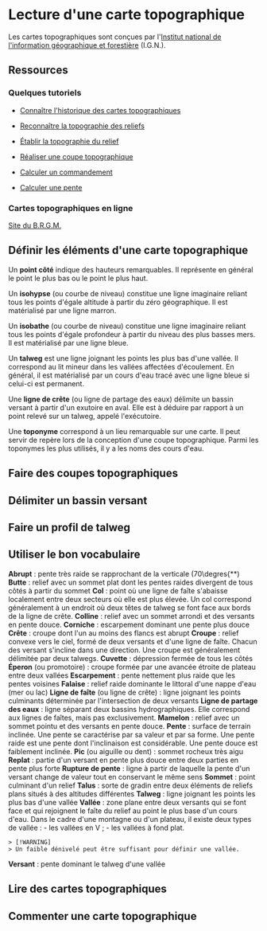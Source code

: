 # Lecture d'une carte topographique

Les cartes topographiques sont conçues par l'[Institut national de l'information géographique et forestière](https://www.ign.fr/) (I.G.N.).

## Ressources

### Quelques tutoriels

- [Connaître l'historique des cartes topographiques](https://www.youtube.com/watch?v=QsPW0kp-Ep4&list=PLjepoOw2WVmh18Iv6bLIhYDUuqxojZIxS&index=11)

- [Reconnaître la topographie des reliefs](https://www.youtube.com/watch?v=ejSyEAwkHVk&list=PLRX0mqAXvuUJ4dUtN1i8MVvDwsSxUNA8g)

- [Établir la topographie du relief](https://www.youtube.com/watch?v=A2W15pGQ0Fk)

- [Réaliser une coupe topographique](https://www.youtube.com/watch?v=8Oh6OJaTsrs&list=PLjepoOw2WVmh18Iv6bLIhYDUuqxojZIxS&index=1)

- [Calculer un commandement](https://www.calculateur.com/pente-en-pourcentage.html)

- [Calculer une pente](https://www.youtube.com/watch?v=9kQK46D-R0g&list=PLjepoOw2WVmh18Iv6bLIhYDUuqxojZIxS&index=4)

### Cartes topographiques en ligne

[Site du B.R.G.M.](https://infoterre.brgm.fr/viewer/MainTileForward.do)

## Définir les éléments d'une carte topographique

Un **point côté** indique des hauteurs remarquables. Il représente en général le point le plus bas ou le point le plus haut.

Un **isohypse** (ou courbe de niveau) constitue une ligne imaginaire reliant tous les points d'égale altitude à partir du zéro géographique. Il est matérialisé par une ligne marron.

Un **isobathe** (ou courbe de niveau) constitue une ligne imaginaire reliant tous les points d'égale profondeur à partir du niveau des plus basses mers. Il est matérialisé par une ligne bleue.

Un **talweg** est une ligne joignant les points les plus bas d'une vallée. Il correspond au lit mineur dans les vallées affectées d'écoulement. En général, il est matérialisé par un cours d'eau tracé avec une ligne bleue si celui-ci est permanent.

Une **ligne de crête** (ou ligne de partage des eaux) délimite un bassin versant à partir d'un exutoire en aval. Elle est à déduire par rapport à un point relevé sur un talweg, appelé l'exécutoire.

Une **toponyme** correspond à un lieu remarquable sur une carte. Il peut servir de repère lors de la conception d'une coupe topographique. Parmi les toponymes les plus utilisés, il y a les noms des cours d'eau.


## Faire des coupes topographiques

## Délimiter un bassin versant

## Faire un profil de talweg

## Utiliser le bon vocabulaire

**Abrupt** : pente très raide se rapprochant de la verticale (70\degres{**)
**Butte** : relief avec un sommet plat dont les pentes  raides divergent de tous côtés à partir du sommet
**Col** : point où une ligne de faîte s'abaisse localement entre deux secteurs où elle est plus élevée. Un col correspond généralement à un endroit où deux têtes de talweg se font face aux bords de la ligne de crête.
**Colline** : relief avec un sommet arrondi et des versants en pente douce.
**Corniche** : escarpement dominant une pente plus douce
**Crête** : croupe dont l'un au moins des flancs est abrupt
**Croupe** : relief convexe vers le ciel, formé de deux versants et d'une ligne de faîte. Chacun des versant s'incline dans une direction. Une croupe est généralement délimitée par deux talwegs.
**Cuvette** : dépression fermée de tous les côtés
**Éperon** (ou promotoire) : croupe formée par une avancée étroite de plateau entre deux vallées
**Escarpement** : pente nettement plus raide que les pentes voisines
**Falaise** : relief raide dominante le littoral d'une nappe d'eau (mer ou lac)
**Ligne de faîte** (ou ligne de crête) : ligne joignant les points culminants déterminée par l'intersection de deux versants
**Ligne de partage des eaux** : ligne séparant deux bassins hydrographiques. Elle correspond aux lignes de faîtes, mais pas exclusivement.
**Mamelon** : relief avec un sommet pointu et des versants en pente douce.
**Pente** : surface de terrain inclinée. Une pente se caractérise par sa valeur et par sa forme. Une pente raide est une pente dont l'inclinaison est considérable. Une pente douce est faiblement inclinée.
**Pic** (ou aiguille ou dent) : sommet rocheux très aigu
**Replat** : partie d'un versant en pente plus douce entre deux parties en pente plus forte
**Rupture de pente** : ligne à partir de laquelle la pente d'un versant change de valeur tout en conservant le même sens
**Sommet** : point culminant d'un relief
**Talus** : sorte de gradin entre deux éléments de reliefs plans situés à des altitudes différentes
**Talweg** : ligne joignant les points les plus bas d'une vallée
**Vallée** : zone plane entre deux versants qui se font face et qui rejoignent le faîte du relief au point le plus base d'un cours d'eau. Dans le cadre d'une montagne ou d'un plateau, il existe deux types de vallée :
    - les vallées en V ;
    - les vallées à fond plat.

    > [!WARNING]
    > Un faible dénivelé peut être suffisant pour définir une vallée.

**Versant** : pente dominant le talweg d'une vallée

## Lire des cartes topographiques

## Commenter une carte topographique

